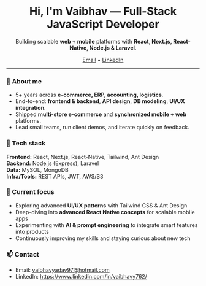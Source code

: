 <!-- Hero -->
<h1 align="center">Hi, I'm Vaibhav — Full-Stack JavaScript Developer</h1>
<p align="center">
  Building scalable <b>web + mobile</b> platforms with <b>React, Next.js, React-Native, Node.js & Laravel</b>.
</p>

<p align="center">
  <a href="mailto:vaibhavyadav97@hotmail.com">Email</a> •
  <a href="https://www.linkedin.com/in/vaibhavy762/">LinkedIn</a>
</p>

---

### 👋 About me
- 5+ years across **e-commerce, ERP, accounting, logistics**.
- End-to-end: **frontend & backend**, **API design**, **DB modeling**, **UI/UX integration**.
- Shipped **multi-store e-commerce** and **synchronized mobile + web** platforms.
- Lead small teams, run client demos, and iterate quickly on feedback.

### 🧰 Tech stack
**Frontend:** React, Next.js, React-Native, Tailwind, Ant Design  
**Backend:** Node.js (Express), Laravel  
**Data:** MySQL, MongoDB  
**Infra/Tools:** REST APIs, JWT, AWS/S3

### 🚀 Current focus
- Exploring advanced **UI/UX patterns** with Tailwind CSS & Ant Design  
- Deep-diving into **advanced React Native concepts** for scalable mobile apps  
- Experimenting with **AI & prompt engineering** to integrate smart features into products  
- Continuously improving my skills and staying curious about new tech  

<!--
### 🏗️ Featured projects
- **Finex (accounting tool)** — React; role-based dashboards, complex calc flows.  
- **Sverigetryck.se (Promo e-commerce)** — Next.js storefront; multi-store, variants, Swedish i18n.  
- **Livestock Loader (React-Native)** — Mobile logistics; compartment logic, syncing with web.  
- **Yadukart (Marketplace)** — Multi-tenant, category/product CRUD, advanced pricing & tagging.
-->

<!--
> 👉 See pinned repos below for code, setup guides, and screenshots.
-->

### 📫 Contact
- Email: vaibhavyadav97@hotmail.com
- LinkedIn: https://www.linkedin.com/in/vaibhavy762/
